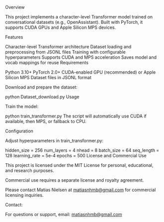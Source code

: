 Overview

This project implements a character-level Transformer model trained on conversational datasets (e.g., OpenAssistant). Built with PyTorch, it supports CUDA GPUs and Apple Silicon MPS devices.

Features

Character-level Transformer architecture
Dataset loading and preprocessing from JSONL files
Training with configurable hyperparameters
Supports CUDA and MPS acceleration
Saves model and vocab mappings for reuse
Requirements

Python 3.10+
PyTorch 2.0+
CUDA-enabled GPU (recommended) or Apple Silicon MPS
Dataset files in JSONL format

Download and prepare the dataset:

python Dataset_download.py
Usage

Train the model:

python train_transformer.py
The script will automatically use CUDA if available, then MPS, or fallback to CPU.

Configuration

Adjust hyperparameters in train_transformer.py:

hidden_size = 256
num_layers = 4
nhead = 8
batch_size = 64
seq_length = 128
learning_rate = 5e-4
epochs = 500
License and Commercial Use

This project is licensed under the MIT License for personal, educational, and research purposes.

Commercial use requires a separate license and royalty agreement.

Please contact Matias Nielsen at matiasnhmb@gmail.com for commercial licensing inquiries.

Contact:

For questions or support, email: matiasnhmb@gmail.com
